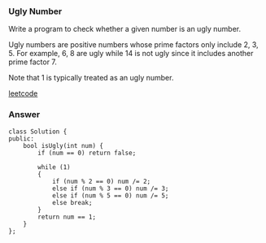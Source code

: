 ### Ugly Number
Write a program to check whether a given number is an ugly number.

Ugly numbers are positive numbers whose prime factors only include 2, 3, 5. For example, 6, 8 are ugly while 14 is not ugly since it includes another prime factor 7.

Note that 1 is typically treated as an ugly number.

[leetcode](https://leetcode.com/problems/ugly-number/description/)

### Answer

	class Solution {
	public:
	    bool isUgly(int num) {
	        if (num == 0) return false;
	        
	        while (1)
	        {
	            if (num % 2 == 0) num /= 2;
	            else if (num % 3 == 0) num /= 3;
	            else if (num % 5 == 0) num /= 5;
	            else break;
	        }
	        return num == 1;
	    }
	};